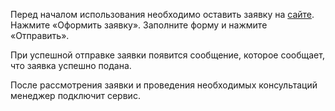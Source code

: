Перед началом использования необходимо оставить заявку на [сайте](https://cloud.vk.com/cloud-gpu/). Нажмите «Оформить заявку». Заполните форму и нажмите «Отправить».

При успешной отправке заявки появится сообщение, которое сообщает, что заявка успешно подана.

После рассмотрения заявки и проведения необходимых консультаций менеджер подключит сервис.
